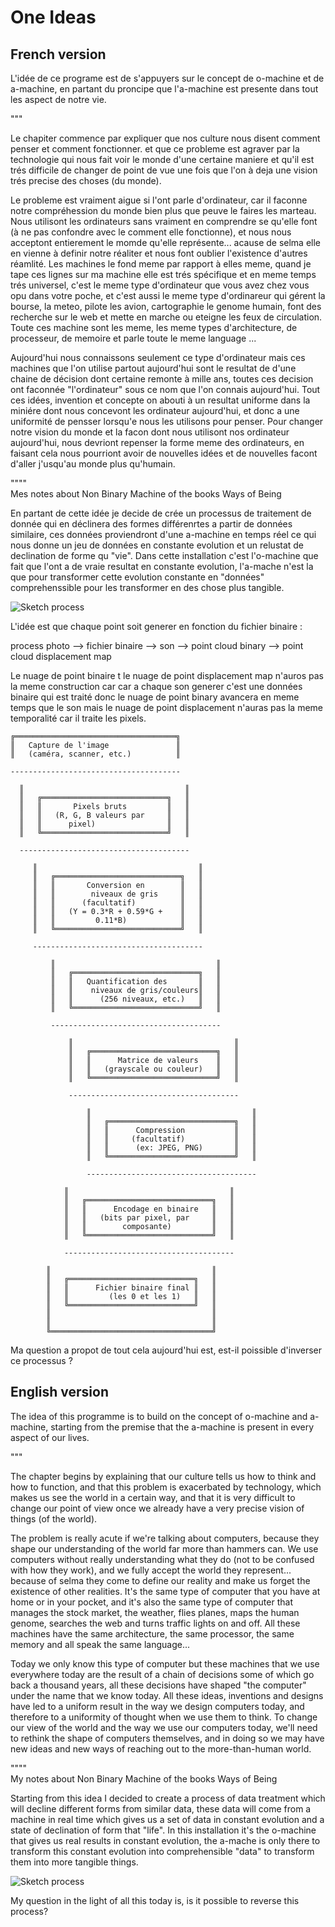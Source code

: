 # One Ideas 


## French version 

L'idée de ce programe est de s'appuyers sur le concept de o-machine et de a-machine, en partant du proncipe que l'a-machine est presente dans tout les aspect de notre vie.  
  
  
"""  

Le chapiter commence par expliquer que nos culture nous disent comment penser et comment fonctionner. et que ce probleme est agraver par la technologie qui nous fait voir le monde d'une certaine maniere et qu'il est trés difficile de changer de point de vue une fois que l'on à deja une vision trés precise des choses (du monde).

Le probleme est vraiment aigue si l'ont parle d'ordinateur, car il faconne notre compréhession du monde bien plus que peuve le faires les marteau. Nous utilisont les ordinateurs sans vraiment en comprendre se qu'elle font (à ne pas confondre avec le comment elle fonctionne), et nous nous acceptont entierement le momde qu'elle représente... acause de selma elle en vienne à definir notre réaliter et nous font oublier l'existence d'autres réamlité. Les machines le fond meme par rapport à elles meme, quand je tape ces lignes sur ma machine elle est trés spécifique et en meme temps trés universel, c'est le meme type d'ordinateur que vous avez chez vous opu dans votre poche, et c'est aussi le meme type d'ordinareur qui gérent la bourse, la meteo, pilote les avion, cartographie le genome humain, font des recherche sur le web et mette en marche ou eteigne les feux de circulation. Toute ces machine sont les meme, les meme types d'architecture, de processeur, de memoire et parle toute le meme language ...

Aujourd'hui nous connaissons seulement ce type d'ordinateur mais ces machines que l'on utilise partout aujourd'hui sont le resultat de d'une chaine de décision dont certaine remonte à mille ans, toutes ces decision ont faconnée "l'ordinateur" sous ce nom que l'on connais aujourd'hui. Tout ces idées, invention et concepte on abouti à un resultat uniforme dans la miniére dont nous concevont les ordinateur aujourd'hui, et donc a une uniformité de pensser lorsqu'e nous les utilisons pour penser. Pour changer notre vision du monde et la facon dont nous utilisont nos ordinateur aujourd'hui, nous devriont repenser la forme meme des ordinateurs, en faisant cela nous pourriont avoir de nouvelles idées et de nouvelles facont d'aller j'usqu'au monde plus qu'humain.

""""  
Mes notes about Non Binary Machine of the books Ways of Being
  
  
  
En partant de cette idée je decide de  crée un processus de traitement de donnée qui en déclinera des formes différenrtes a partir de données similaire, ces données proviendront d'une a-machine en temps réel ce qui nous donne un jeu de données en constante evolution et un relustat de declination de forme qu "vie". 
Dans cette installation c'est l'o-machine que fait que l'ont a de vraie resultat en constante evolution, l'a-mache n'est la que pour transformer cette evolution constante en "données" comprehenssible pour les transformer en des chose plus tangible.

![Sketch process](./ressources/data_Read/sketch.jpeg)





L'idée est que chaque point soit generer en fonction du fichier binaire :

process photo --> fichier binaire --> son --> point cloud binary --> point cloud displacement map 

Le nuage de point binaire t le nuage de point displacement map n'auros pas la meme construction car car a chaque son generer c'est une données binaire qui est traité donc le nuage de point binary avancera en meme temps que le son mais le nuage de point displacement n'auras pas la meme temporalité car il traite les pixels.   
  
  
 ``` 
╔════════════════════════════════════╗
║   Capture de l'image               ║
║   (caméra, scanner, etc.)          ║

--------------------------------------

   ║                                    ║
   ║   ╔════════════════════════════╗   ║
   ║   ║       Pixels bruts         ║   ║
   ║   ║   (R, G, B valeurs par     ║   ║
   ║   ║      pixel)                ║   ║
   ║   ╚════════════════════════════╝   ║

   --------------------------------------

      ║                                    ║
      ║   ╔════════════════════════════╗   ║
      ║   ║       Conversion en        ║   ║
      ║   ║        niveaux de gris     ║   ║
      ║   ║      (facultatif)          ║   ║
      ║   ║   (Y = 0.3*R + 0.59*G +    ║   ║
      ║   ║         0.11*B)            ║   ║
      ║   ╚════════════════════════════╝   ║

      --------------------------------------

          ║                                    ║
          ║   ╔════════════════════════════╗   ║
          ║   ║   Quantification des       ║   ║
          ║   ║    niveaux de gris/couleurs║   ║
          ║   ║      (256 niveaux, etc.)   ║   ║
          ║   ╚════════════════════════════╝   ║

          --------------------------------------

              ║                                    ║
              ║   ╔════════════════════════════╗   ║
              ║   ║      Matrice de valeurs    ║   ║
              ║   ║   (grayscale ou couleur)   ║   ║
              ║   ╚════════════════════════════╝   ║

              --------------------------------------

                  ║                                    ║
                  ║   ╔════════════════════════════╗   ║
                  ║   ║      Compression           ║   ║
                  ║   ║     (facultatif)           ║   ║
                  ║   ║      (ex: JPEG, PNG)       ║   ║
                  ║   ╚════════════════════════════╝   ║

                  --------------------------------------

             ║                                    ║
             ║   ╔════════════════════════════╗   ║
             ║   ║      Encodage en binaire   ║   ║
             ║   ║   (bits par pixel, par     ║   ║
             ║   ║        composante)         ║   ║
             ║   ╚════════════════════════════╝   ║

             --------------------------------------

         ║                                    ║
         ║   ╔════════════════════════════╗   ║
         ║   ║      Fichier binaire final ║   ║
         ║   ║         (les 0 et les 1)   ║   ║
         ║   ╚════════════════════════════╝   ║
         ║                                    ║
         ║                                    ║
         ╚════════════════════════════════════╝

```
  
Ma question a propot de tout cela aujourd'hui est, est-il poissible d'inverser ce processus ? 


## English version 


The idea of this programme is to build on the concept of o-machine and a-machine, starting from the premise that the a-machine is present in every aspect of our lives.  
  
  
  
"""

The chapter begins by explaining that our culture tells us how to think and how to function, and that this problem is exacerbated by technology, which makes us see the world in a certain way, and that it is very difficult to change our point of view once we already have a very precise vision of things (of the world).

The problem is really acute if we're talking about computers, because they shape our understanding of the world far more than hammers can. We use computers without really understanding what they do (not to be confused with how they work), and we fully accept the world they represent... because of selma they come to define our reality and make us forget the existence of other realities. It's the same type of computer that you have at home or in your pocket, and it's also the same type of computer that manages the stock market, the weather, flies planes, maps the human genome, searches the web and turns traffic lights on and off. All these machines have the same architecture, the same processor, the same memory and all speak the same language...

Today we only know this type of computer but these machines that we use everywhere today are the result of a chain of decisions some of which go back a thousand years, all these decisions have shaped "the computer" under the name that we know today. All these ideas, inventions and designs have led to a uniform result in the way we design computers today, and therefore to a uniformity of thought when we use them to think. To change our view of the world and the way we use our computers today, we'll need to rethink the shape of computers themselves, and in doing so we may have new ideas and new ways of reaching out to the more-than-human world.

""""  
My notes about Non Binary Machine of the books Ways of Being  
  
  
  
Starting from this idea I decided to create a process of data treatment which will decline different forms from similar data, these data will come from a machine in real time which gives us a set of data in constant evolution and a state of declination of form that "life". In this installation it's the o-machine that gives us real results in constant evolution, the a-mache is only there to transform this constant evolution into comprehensible "data" to transform them into more tangible things.


![Sketch process](./ressources/data_Read/sketch.jpeg)

My question in the light of all this today is, is it possible to reverse this process?

